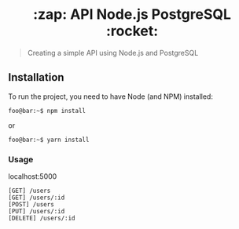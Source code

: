 <h1 align="center">:zap: API Node.js PostgreSQL :rocket:</h1>

>Creating a simple API using Node.js and PostgreSQL

## Installation

To run the project, you need to have Node (and NPM) installed:

```console
foo@bar:~$ npm install
```
or
```console
foo@bar:~$ yarn install
```

### Usage

localhost:5000

```
[GET] /users
[GET] /users/:id
[POST] /users
[PUT] /users/:id
[DELETE] /users/:id
```
